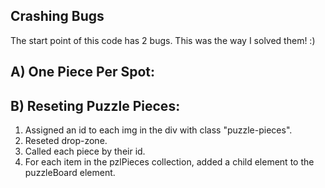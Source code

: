 ## Crashing Bugs 

The start point of this code has 2 bugs.
This was the way I solved them! :)

## A) One Piece Per Spot:


## B) Reseting Puzzle Pieces:

1) Assigned an id to each img in the div with class "puzzle-pieces".
2) Reseted drop-zone.
3) Called each piece by their id.
4) For each item in the pzlPieces collection, added a child element to the puzzleBoard element.
 